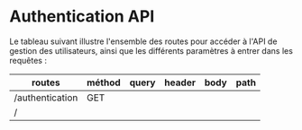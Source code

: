 # Authentication API

Le tableau suivant illustre l'ensemble des routes pour accéder à l'API de gestion des utilisateurs, ainsi que les différents paramètres à entrer dans les requêtes :


| routes          | méthod  | query     | header    | body  | path     |
|-----------------|---------|-----------|-----------|-------|----------|
| /authentication | GET     |                                          |
| /
